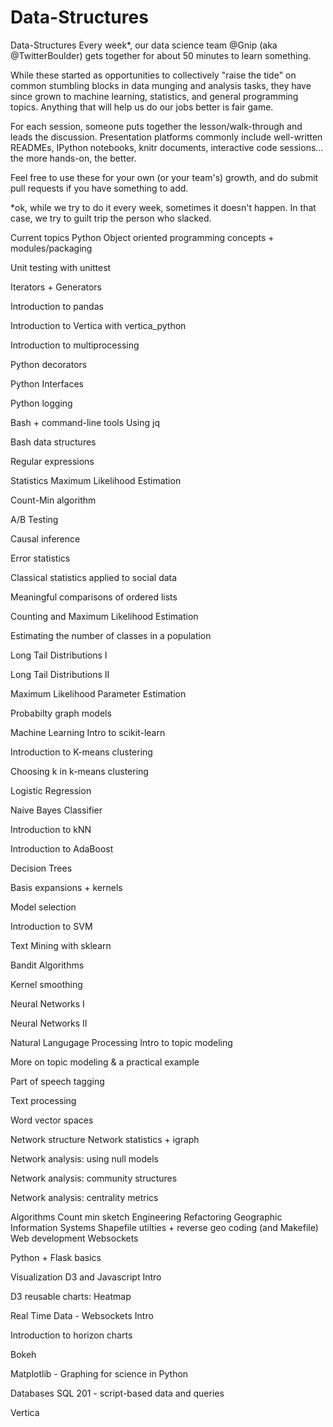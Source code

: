 # Data-Structures
Data-Structures
Every week*, our data science team @Gnip (aka @TwitterBoulder) gets together for about 50 minutes to learn something.

While these started as opportunities to collectively "raise the tide" on common stumbling blocks in data munging and analysis tasks, they have since grown to machine learning, statistics, and general programming topics. Anything that will help us do our jobs better is fair game.

For each session, someone puts together the lesson/walk-through and leads the discussion. Presentation platforms commonly include well-written READMEs, IPython notebooks, knitr documents, interactive code sessions... the more hands-on, the better.

Feel free to use these for your own (or your team's) growth, and do submit pull requests if you have something to add.

*ok, while we try to do it every week, sometimes it doesn't happen. In that case, we try to guilt trip the person who slacked.

Current topics
Python
Object oriented programming concepts + modules/packaging

Unit testing with unittest

Iterators + Generators

Introduction to pandas

Introduction to Vertica with vertica_python

Introduction to multiprocessing

Python decorators

Python Interfaces

Python logging

Bash + command-line tools
Using jq

Bash data structures

Regular expressions

Statistics
Maximum Likelihood Estimation

Count-Min algorithm

A/B Testing

Causal inference

Error statistics

Classical statistics applied to social data

Meaningful comparisons of ordered lists

Counting and Maximum Likelihood Estimation

Estimating the number of classes in a population

Long Tail Distributions I

Long Tail Distributions II

Maximum Likelihood Parameter Estimation

Probabilty graph models

Machine Learning
Intro to scikit-learn

Introduction to K-means clustering

Choosing k in k-means clustering

Logistic Regression

Naive Bayes Classifier

Introduction to kNN

Introduction to AdaBoost

Decision Trees

Basis expansions + kernels

Model selection

Introduction to SVM

Text Mining with sklearn

Bandit Algorithms

Kernel smoothing

Neural Networks I

Neural Networks II

Natural Langugage Processing
Intro to topic modeling

More on topic modeling & a practical example

Part of speech tagging

Text processing

Word vector spaces

Network structure
Network statistics + igraph

Network analysis: using null models

Network analysis: community structures

Network analysis: centrality metrics

Algorithms
Count min sketch
Engineering
Refactoring
Geographic Information Systems
Shapefile utilties + reverse geo coding (and Makefile)
Web development
Websockets

Python + Flask basics

Visualization
D3 and Javascript Intro

D3 reusable charts: Heatmap

Real Time Data - Websockets Intro

Introduction to horizon charts

Bokeh

Matplotlib - Graphing for science in Python

Databases
SQL 201 - script-based data and queries

Vertica
